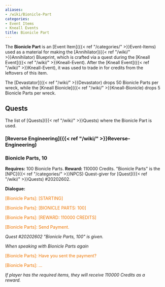 ```yaml
---
aliases:
- /wiki/Bionicle-Part
categories:
- Event Items
- Kneall Events
title: Bionicle Part
---
```


The **Bionicle Part** is an [Event Item]({{< ref "/categories/" >}}Event-Items) used as a material for making the [Annihilator]({{< ref "/wiki/" >}}Annihilator) Blueprint, which is crafted via a quest during the [Kneall Event]({{< ref "/wiki/" >}}Kneall-Event). After the [Kneall Event]({{< ref "/wiki/" >}}Kneall-Event), it was used to trade in for credits from the leftovers of this item.

The [Devastator]({{< ref "/wiki/" >}}Devastator) drops 50 Bionicle Parts per wreck, while the [Kneall Bionicle]({{< ref "/wiki/" >}}Kneall-Bionicle) drops 5 Bionicle Parts per wreck.

## Quests

The list of [Quests]({{< ref "/wiki/" >}}Quests) where the Bionicle Part is used.

### [Reverse Engineering]({{< ref "/wiki/" >}}Reverse-Engineering) 

### Bionicle Parts, 10 

**Requires:** 100 Bionicle Parts. **Reward:** 110000 Credits.  "Bionicle Parts" is the [NPC]({{< ref "/categories/" >}}NPCS) Quest-giver for [Quest]({{< ref "/wiki/" >}}Quests) #20202602.

**Dialogue:**

<span style="color:#ee7600">[Bionicle Parts]: [STARTING]</span>

[Player]: ...

<span style="color:#ee7600">[Bionicle Parts]: [BIONICLE PARTS: 100]</span>

[Player]: ...

<span style="color:#ee7600">[Bionicle Parts]: [REWARD: 110000 CREDITS]</span>

[Player]: Ok.

<span style="color:#ee7600">[Bionicle Parts]: Send Payment.</span>

_Quest #20202602 "Bionicle Parts, 100" is given._

_When speaking with Bionicle Parts again_

<span style="color:#ee7600">[Bionicle Parts]: Have you sent the payment?</span>

[Player]: Yes.

<span style="color:#ee7600">[Bionicle Parts]: ...</span>

_If player has the required items, they will receive 110000 Credits as a reward._

</div>